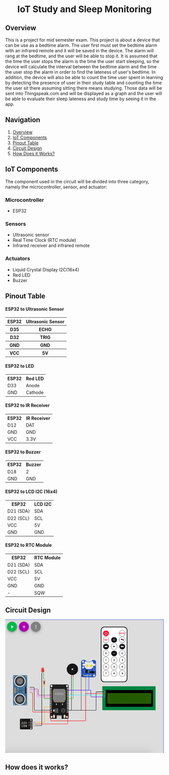 <h1 align="center">IoT Study and Sleep Monitoring</h1>
<h2 class="Overview">Overview</h2>
<p>This is a project for mid semester exam. This project is about a device that can be use as a bedtime alarm. The user first must set the bedtime alarm with an infrared remote and it will be saved in the device. The alarm will rang at the bedtime, and the user will be able to stop it. It is assumed that the time the user stops the alarm is the time the user start sleeping, so the device will calculate the interval between the bedtime alarm and the time the user stop the alarm in order to find the lateness of user's bedtime. In addition, the device will also be able to count the time user spent in learning by detecting the presence of user in their study table and counting the time the user sit there assuming sitting there means studying. Those data will be sent into Thingspeak.com and will be displayed as a graph and the user will be able to evaluate their sleep lateness and study time by seeing it in the app.</p>

<h2>Navigation</h2>
<ol>
  <li><a href="#Overview">Overview</a></li>
  <li><a href="#IoTComp">IoT Components</a></li>
  <li><a href="#Pinout">Pinout Table</a></li>
  <li><a href="#Circuit">Circuit Design</a></li>
  <li><a href="#howwork">How Does it Works?</a></li>
</ol>

<h2 class="IoTComp">IoT Components</h2>
<p>The component used in the circuit will be divided into three category, namely the microcontroller, sensor, and actuator: </p>
<h3>Microcontroller</h3>
<ul>
  <li>ESP32</li>
</ul>
<h3>Sensors</h3>
<ul>
  <li>Ultrasonic sensor</li>
  <li>Real Time Clock (RTC module)</li>
  <li>Infrared receiver and infrared remote</li>
</ul>
<h3>Actuators</h3>
<ul>
  <li>Liquid Crystal Display I2C(16x4)</li>
  <li>Red LED</li>
  <li>Buzzer</li>
</ul>

<h2 class="Pinout">Pinout Table</h2>
<h4>ESP32 to Ultrasonic Sensor</h4>
<table>
  <tr>
    <th>ESP32</th>
    <th>Ultrasonic Sensor</th>
  </tr>
  <tr>
    <th>D35</th>
    <th>ECHO</th>
  </tr>
  <tr>
    <th>D32</th>
    <th>TRIG</th>
  </tr>
  <tr>
    <th>GND</th>
    <th>GND</th>
  </tr>
  <tr>
    <th>VCC</th>
    <th>5V</th>
  </tr>
</table>
  
<h4>ESP32 to LED</h4>
<table>
  <tr>
    <th>ESP32</th>
    <th>Red LED</th>
  </tr>
  <tr>
    <td>D33</td>
    <td>Anode</td>
  </tr>
  <tr>
    <td>GND</td>
    <td>Cathode</td>
  </tr>
</table>
  
<h4>ESP32 to IR Receiver</h4>
<table>
  <tr>
    <th>ESP32</th>
    <th>IR Receiver</th>
  </tr>
  <tr>
    <td>D12</td>
    <td>DAT</td>
  </tr>
  <tr>
    <td>GND</td>
    <td>GND</td>
  </tr>
  <tr>
    <td>VCC</td>
    <td>3.3V</td>
  </tr>
</table>

<h4>ESP32 to Buzzer</h4>
<table>
  <tr>
    <th>ESP32</th>
    <th>Buzzer</th>
  </tr>
  <tr>
    <td>D18</td>
    <td>2</td>
  </tr>
  <tr>
    <td>GND</td>
    <td>GND</td>
  </tr>
</table>

<h4>ESP32 to LCD I2C (16x4)</h4>
<table>
  <tr>
    <th>ESP32</th>
    <th>LCD I2C</th>
  </tr>
  <tr>
    <td>D21 (SDA)</td>
    <td>SDA</td>
  </tr>
  <tr>
    <td>D22 (SCL)</td>
    <td>SCL</td>
  </tr>
  <tr>
    <td>VCC</td>
    <td>5V</td>
  </tr>
  <tr>
    <td>GND</td>
    <td>GND</td>
  </tr>
</table>

<h4>ESP32 to RTC Module</h4>
<table>
  <tr>
    <th>ESP32</th>
    <th>RTC Module</th>
  </tr>
  <tr>
    <td>D21 (SDA)</td>
    <td>SDA</td>
  </tr>
  <tr>
    <td>D22 (SCL)</td>
    <td>SCL</td>
  </tr>
  <tr>
    <td>VCC</td>
    <td>5V</td>
  </tr>
  <tr>
    <td>GND</td>
    <td>GND</td>
  </tr>
  <tr>
    <td>-</td>
    <td>SQW</td>
  </tr>
</table>
  
<h2 class="Circuit">Circuit Design</h2>
<img src="CircuitDesign.png" alt="Circuit Design">

<h2 class="howwork">How does it works?</h2>
